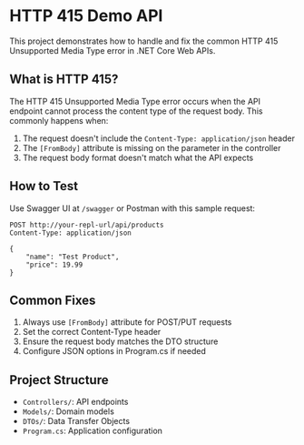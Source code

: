 
# HTTP 415 Demo API

This project demonstrates how to handle and fix the common HTTP 415 Unsupported Media Type error in .NET Core Web APIs.

## What is HTTP 415?

The HTTP 415 Unsupported Media Type error occurs when the API endpoint cannot process the content type of the request body. This commonly happens when:

1. The request doesn't include the `Content-Type: application/json` header
2. The `[FromBody]` attribute is missing on the parameter in the controller
3. The request body format doesn't match what the API expects

## How to Test

Use Swagger UI at `/swagger` or Postman with this sample request:

```http
POST http://your-repl-url/api/products
Content-Type: application/json

{
    "name": "Test Product",
    "price": 19.99
}
```

## Common Fixes

1. Always use `[FromBody]` attribute for POST/PUT requests
2. Set the correct Content-Type header
3. Ensure the request body matches the DTO structure
4. Configure JSON options in Program.cs if needed

## Project Structure

- `Controllers/`: API endpoints
- `Models/`: Domain models
- `DTOs/`: Data Transfer Objects
- `Program.cs`: Application configuration
